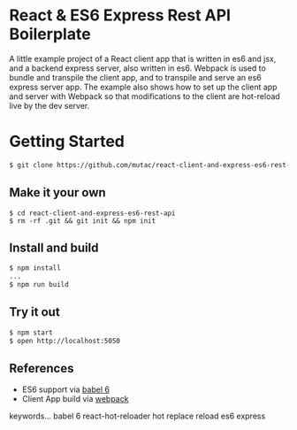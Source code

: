 React & ES6 Express Rest API Boilerplate
========================================

A little example project of a React client app that is written in es6 and jsx, and
a backend express server, also written in es6.  Webpack is used to bundle and transpile the client app, and to transpile and serve an es6 express server app.  The example also shows how to set up the client app and server with Webpack so that modifications to the client are hot-reload live by the dev server. 

Getting Started
===============
```sh
$ git clone https://github.com/mutac/react-client-and-express-es6-rest-api.git
```

## Make it your own
```
$ cd react-client-and-express-es6-rest-api
$ rm -rf .git && git init && npm init
```

## Install and build
```sh
$ npm install
...
$ npm run build
```

## Try it out
```sh
$ npm start
$ open http://localhost:5050
```

References
----------

- ES6 support via [babel 6](https://babeljs.io)
- Client App build via [webpack](https://webpack.github.io)

keywords...
babel 6
react-hot-reloader
hot replace reload
es6
express
